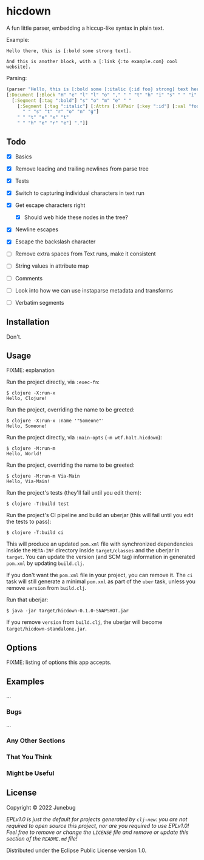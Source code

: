 # hicdown

A fun little parser, embedding a hiccup-like syntax in plain text.

Example:

```
Hello there, this is [:bold some strong text].

And this is another block, with a [:link {:to example.com} cool website].
```

Parsing:

``` clojure
(parser "Hello, this is [:bold some [:italic {:id foo} strong] text here].")
[:Document [:Block "H" "e" "l" "l" "o" "," " " "t" "h" "i" "s" " " "i" "s" " " 
  [:Segment [:tag ":bold"] "s" "o" "m" "e" " " 
    [:Segment [:tag ":italic"] [:Attrs [:KVPair [:key ":id"] [:val "foo"]]] 
      " " "s" "t" "r" "o" "n" "g"] 
    " " "t" "e" "x" "t" 
    " " "h" "e" "r" "e"] "."]]
```

## Todo

- [X] Basics
- [x] Remove leading and trailing newlines from parse tree
- [x] Tests
- [x] Switch to capturing individual characters in text run
- [x] Get escape characters right
  - [x] Should web hide these nodes in the tree?
- [x] Newline escapes
- [x] Escape the backslash character
- [ ] Remove extra spaces from Text runs, make it consistent
- [ ] String values in attribute map
- [ ] Comments
- [ ] Look into how we can use instaparse metadata and transforms
- [ ] Verbatim segments


## Installation

Don't. 

## Usage

FIXME: explanation

Run the project directly, via `:exec-fn`:

    $ clojure -X:run-x
    Hello, Clojure!

Run the project, overriding the name to be greeted:

    $ clojure -X:run-x :name '"Someone"'
    Hello, Someone!

Run the project directly, via `:main-opts` (`-m wtf.halt.hicdown`):

    $ clojure -M:run-m
    Hello, World!

Run the project, overriding the name to be greeted:

    $ clojure -M:run-m Via-Main
    Hello, Via-Main!

Run the project's tests (they'll fail until you edit them):

    $ clojure -T:build test

Run the project's CI pipeline and build an uberjar (this will fail until you edit the tests to pass):

    $ clojure -T:build ci

This will produce an updated `pom.xml` file with synchronized dependencies inside the `META-INF`
directory inside `target/classes` and the uberjar in `target`. You can update the version (and SCM tag)
information in generated `pom.xml` by updating `build.clj`.

If you don't want the `pom.xml` file in your project, you can remove it. The `ci` task will
still generate a minimal `pom.xml` as part of the `uber` task, unless you remove `version`
from `build.clj`.

Run that uberjar:

    $ java -jar target/hicdown-0.1.0-SNAPSHOT.jar

If you remove `version` from `build.clj`, the uberjar will become `target/hicdown-standalone.jar`.

## Options

FIXME: listing of options this app accepts.

## Examples

...

### Bugs

...

### Any Other Sections
### That You Think
### Might be Useful

## License

Copyright © 2022 Junebug

_EPLv1.0 is just the default for projects generated by `clj-new`: you are not_
_required to open source this project, nor are you required to use EPLv1.0!_
_Feel free to remove or change the `LICENSE` file and remove or update this_
_section of the `README.md` file!_

Distributed under the Eclipse Public License version 1.0.
